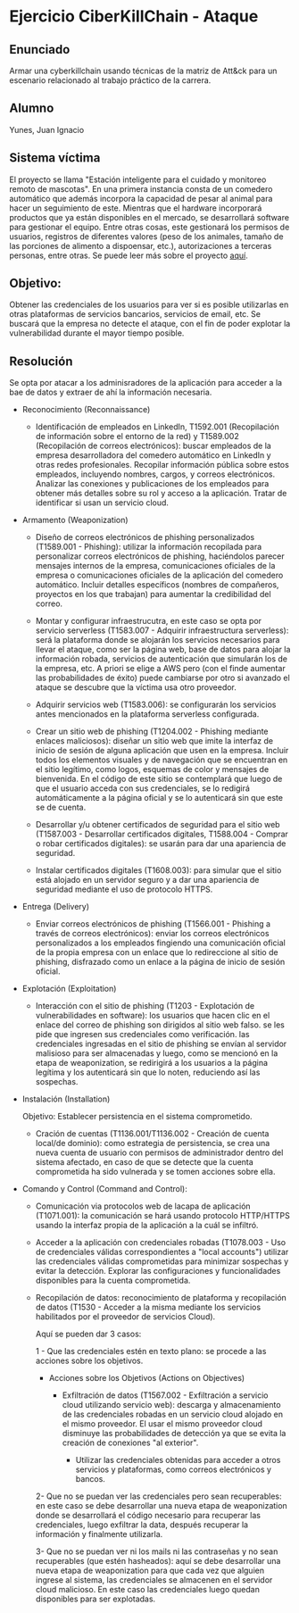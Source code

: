 # Ejercicio CiberKillChain - Ataque


## Enunciado

Armar una cyberkillchain usando técnicas de la matriz de Att&ck para un escenario relacionado al trabajo práctico de la carrera.


## Alumno
  Yunes, Juan Ignacio
  
## Sistema víctima
  El proyecto se llama "Estación inteligente para el cuidado y monitoreo remoto de mascotas". En una primera instancia consta de un comedero automático que además incorpora la capacidad de pesar al animal para hacer un seguimiento de este. Mientras que el hardware incorporará productos que ya están disponibles en el mercado, se desarrollará software para gestionar el equipo. Entre otras cosas, este gestionará los permisos de usuarios, registros de diferentes valores (peso de los animales, tamaño de las porciones de alimento a dispoensar, etc.), autorizaciones a terceras personas, entre otras. Se puede leer más sobre el proyecto [aquí](https://github.com/juan-ignacio-yunes/Plantilla-planificacion/blob/master/charter.pdf).
  
## Objetivo:
  Obtener las credenciales de los usuarios para ver si es posible utilizarlas en otras plataformas de servicios bancarios, servicios de email, etc. Se buscará que la empresa no detecte el ataque, con el fin de poder explotar la vulnerabilidad durante el mayor tiempo posible.

## Resolución
Se opta por atacar a los adminisradores de la aplicación para acceder a la bae de datos y extraer de ahí la información necesaria.

* Reconocimiento (Reconnaissance)

  * Identificación de empleados en LinkedIn, T1592.001 (Recopilación de información sobre el entorno de la red) y T1589.002 (Recopilación de correos electrónicos):
      buscar empleados de la empresa desarrolladora del comedero automático en LinkedIn y otras redes profesionales.
      Recopilar información pública sobre estos empleados, incluyendo nombres, cargos, y correos electrónicos.
      Analizar las conexiones y publicaciones de los empleados para obtener más detalles sobre su rol y acceso a la aplicación.
      Tratar de identificar si usan un servicio cloud.

* Armamento (Weaponization)

    * Diseño de correos electrónicos de phishing personalizados (T1589.001 - Phishing):
        utilizar la información recopilada para personalizar correos electrónicos de phishing, haciéndolos parecer mensajes internos de la empresa, comunicaciones oficiales de la empresa o comunicaciones oficiales de la aplicación del comedero automático.
      Incluir detalles específicos (nombres de compañeros, proyectos en los que trabajan) para aumentar la credibilidad del correo.

  * Montar y configurar infraestrucutra, en este caso se opta por servicio serverless (T1583.007 - Adquirir infraestructura serverless):
      será la plataforma donde se alojarán los servicios necesarios para llevar el ataque, como ser la página web, base de datos para alojar la información robada, servicios de autenticación que simularán los de la empresa, etc. A priori se elige a AWS pero (con el finde aumentar las probabilidades de éxito) puede cambiarse por otro si avanzado el ataque se descubre que la víctima usa otro proveedor.

  * Adquirir servicios web (T1583.006):
      se configurarán los servicios antes mencionados en la plataforma serverless configurada.
  
  * Crear un sitio web de phishing (T1204.002 - Phishing mediante enlaces maliciosos):
      diseñar un sitio web que imite la interfaz de inicio de sesión de alguna aplicación que usen en la empresa.
      Incluir todos los elementos visuales y de navegación que se encuentran en el sitio legítimo, como logos, esquemas de color y mensajes de bienvenida.
      En el código de este sitio se contemplará que luego de que el usuario acceda con sus credenciales, se lo redigirá automáticamente a la página oficial y se lo autenticará sin que este se de cuenta.

  * Desarrollar y/u obtener certificados de seguridad para el sitio web (T1587.003 - Desarrollar certificados digitales, T1588.004 - Comprar o robar certificados digitales):
      se usarán para dar una apariencia de seguridad.  
    
  * Instalar certificados digitales (T1608.003):
      para simular que el sitio está alojado en un servidor seguro y a dar una apariencia de seguridad mediante el uso de protocolo HTTPS.

* Entrega (Delivery)

  * Enviar correos electrónicos de phishing (T1566.001 - Phishing a través de correos electrónicos):
      enviar los correos electrónicos personalizados a los empleados fingiendo una comunicación oficial de la propia empresa con un enlace que lo redireccione al sitio de phishing, disfrazado como un enlace a la página de inicio de sesión oficial.

* Explotación (Exploitation)

  * Interacción con el sitio de phishing (T1203 - Explotación de vulnerabilidades en software):
      los usuarios que hacen clic en el enlace del correo de phishing son dirigidos al sitio web falso.
      se les pide que ingresen sus credenciales como verificación.
      las credenciales ingresadas en el sitio de phishing se envían al servidor malisioso para ser almacenadas y luego, como se mencionó en la etapa de weaponization, se redirigirá a los usuarios a la página legítima  y los autenticará sin que lo noten, reduciendo así las sospechas.

* Instalación (Installation)

  Objetivo: Establecer persistencia en el sistema comprometido.

  * Cración de cuentas (T1136.001/T1136.002 - Creación de cuenta local/de dominio):
      como estrategia de persistencia, se crea una nueva cuenta de usuario con permisos de administrador dentro del sistema afectado, en caso de que se detecte que la cuenta comprometida ha sido vulnerada y se tomen acciones sobre ella.

* Comando y Control (Command and Control): 

  * Comunicación via protocolos web de lacapa de aplicación (T1071.001):
      la comunicación se hará usando protocolo HTTP/HTTPS usando la interfaz propia de la aplicación a la cuál se infiltró.
    
  * Acceder a la aplicación con credenciales robadas (T1078.003 - Uso de credenciales válidas correspondientes a "local accounts")
      utilizar las credenciales válidas comprometidas para minimizar sospechas y evitar la detección.
      Explorar las configuraciones y funcionalidades disponibles para la cuenta comprometida.

  * Recopilación de datos:
      reconocimiento de plataforma y recopilación de datos (T1530 - Acceder a la misma mediante los servicios habilitados por el proveedor de servicios Cloud).

      Aquí se pueden dar 3 casos:
    
    1 - Que las credenciales estén en texto plano: se procede a las acciones sobre los objetivos.    

    * Acciones sobre los Objetivos (Actions on Objectives)  
      
      * Exfiltración de datos (T1567.002 - Exfiltración a servicio cloud utilizando servicio web):
            descarga y almacenamiento de las credenciales robadas en un servicio cloud alojado en el mismo proveedor. El usar el mismo proveedor cloud disminuye las probabilidades de detección ya que se evita la creación de conexiones "al exterior".
        
        * Utilizar las credenciales obtenidas para acceder a otros servicios y plataformas, como correos electrónicos y bancos.
           
    2-  Que no se puedan ver las credenciales pero sean recuperables: en este caso se debe desarrollar una nueva etapa de weaponization donde se desarrollará el código necesario para recuperar las credenciales, luego exfiltrar la data, después recuperar la información y finalmente utilizarla.
    
    3-  Que no se puedan ver ni los mails ni las contraseñas y no sean recuperables (que estén hasheados): aquí se debe desarrollar una nueva etapa de weaponization para que cada vez que alguien ingrese al sistema, las credenciales se almacenen en el servidor cloud malicioso. En este caso las credenciales luego quedan disponibles para ser explotadas.

